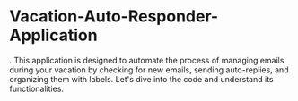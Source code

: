 # Vacation-Auto-Responder-Application
. This application is designed to automate the process of managing emails during your vacation by checking for new emails, sending auto-replies, and organizing them with labels. Let's dive into the code and understand its functionalities.
